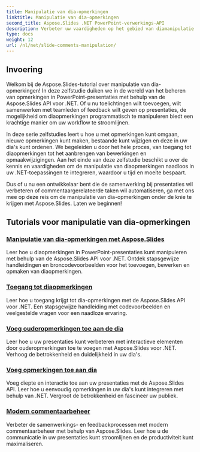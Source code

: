 ```yaml
---
title: Manipulatie van dia-opmerkingen
linktitle: Manipulatie van dia-opmerkingen
second_title: Aspose.Slides .NET PowerPoint-verwerkings-API
description: Verbeter uw vaardigheden op het gebied van diamanipulatie met Aspose.Slides-tutorials over het manipuleren van dia-opmerkingen. Leer hoe u opmerkingen programmatisch kunt toevoegen, bewerken en beheren in PowerPoint-presentaties met behulp van .NET.
type: docs
weight: 12
url: /nl/net/slide-comments-manipulation/
---
```


## Invoering

Welkom bij de Aspose.Slides-tutorial over manipulatie van dia-opmerkingen! In deze zelfstudie duiken we in de wereld van het beheren van opmerkingen in PowerPoint-presentaties met behulp van de Aspose.Slides API voor .NET. Of u nu toelichtingen wilt toevoegen, wilt samenwerken met teamleden of feedback wilt geven op presentaties, de mogelijkheid om diaopmerkingen programmatisch te manipuleren biedt een krachtige manier om uw workflow te stroomlijnen.

In deze serie zelfstudies leert u hoe u met opmerkingen kunt omgaan, nieuwe opmerkingen kunt maken, bestaande kunt wijzigen en deze in uw dia's kunt ordenen. We begeleiden u door het hele proces, van toegang tot diaopmerkingen tot het aanbrengen van bewerkingen en opmaakwijzigingen. Aan het einde van deze zelfstudie beschikt u over de kennis en vaardigheden om de manipulatie van diaopmerkingen naadloos in uw .NET-toepassingen te integreren, waardoor u tijd en moeite bespaart.

Dus of u nu een ontwikkelaar bent die de samenwerking bij presentaties wil verbeteren of commentaargerelateerde taken wil automatiseren, ga met ons mee op deze reis om de manipulatie van dia-opmerkingen onder de knie te krijgen met Aspose.Slides. Laten we beginnen!

## Tutorials voor manipulatie van dia-opmerkingen
### [Manipulatie van dia-opmerkingen met Aspose.Slides](./slide-comments-manipulation/)
Leer hoe u diaopmerkingen in PowerPoint-presentaties kunt manipuleren met behulp van de Aspose.Slides API voor .NET. Ontdek stapsgewijze handleidingen en broncodevoorbeelden voor het toevoegen, bewerken en opmaken van diaopmerkingen. 
### [Toegang tot diaopmerkingen](./access-slide-comments/)
Leer hoe u toegang krijgt tot dia-opmerkingen met de Aspose.Slides API voor .NET. Een stapsgewijze handleiding met codevoorbeelden en veelgestelde vragen voor een naadloze ervaring.
### [Voeg ouderopmerkingen toe aan de dia](./add-parent-comments/)
Leer hoe u uw presentaties kunt verbeteren met interactieve elementen door ouderopmerkingen toe te voegen met Aspose.Slides voor .NET. Verhoog de betrokkenheid en duidelijkheid in uw dia's.
### [Voeg opmerkingen toe aan dia](./add-slide-comments/)
Voeg diepte en interactie toe aan uw presentaties met de Aspose.Slides API. Leer hoe u eenvoudig opmerkingen in uw dia's kunt integreren met behulp van .NET. Vergroot de betrokkenheid en fascineer uw publiek.
### [Modern commentaarbeheer](./modern-comments/)
Verbeter de samenwerkings- en feedbackprocessen met modern commentaarbeheer met behulp van Aspose.Slides. Leer hoe u de communicatie in uw presentaties kunt stroomlijnen en de productiviteit kunt maximaliseren.